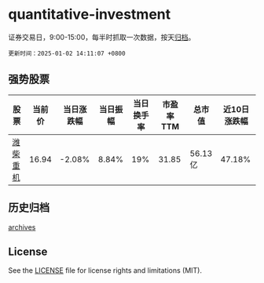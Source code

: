 # quantitative-investment

证券交易日，9:00-15:00，每半时抓取一次数据，按天[归档](archives)。

`更新时间：2025-01-02 14:11:07 +0800`

## 强势股票

|股票|当前价|当日涨跌幅|当日振幅|当日换手率|市盈率TTM|总市值|近10日涨跌幅|
|----|----|----|----|----|----|----|----|
|[潍柴重机](https://xueqiu.com/S/SZ000880)|16.94|-2.08%|8.84%|19%|31.85|56.13亿|47.18%|

## 历史归档

[archives](archives)

## License

See the [LICENSE](LICENSE) file for license rights and limitations (MIT).